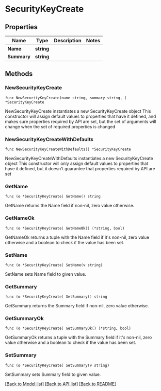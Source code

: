 # SecurityKeyCreate

## Properties

Name | Type | Description | Notes
------------ | ------------- | ------------- | -------------
**Name** | **string** |  | 
**Summary** | **string** |  | 

## Methods

### NewSecurityKeyCreate

`func NewSecurityKeyCreate(name string, summary string, ) *SecurityKeyCreate`

NewSecurityKeyCreate instantiates a new SecurityKeyCreate object
This constructor will assign default values to properties that have it defined,
and makes sure properties required by API are set, but the set of arguments
will change when the set of required properties is changed

### NewSecurityKeyCreateWithDefaults

`func NewSecurityKeyCreateWithDefaults() *SecurityKeyCreate`

NewSecurityKeyCreateWithDefaults instantiates a new SecurityKeyCreate object
This constructor will only assign default values to properties that have it defined,
but it doesn't guarantee that properties required by API are set

### GetName

`func (o *SecurityKeyCreate) GetName() string`

GetName returns the Name field if non-nil, zero value otherwise.

### GetNameOk

`func (o *SecurityKeyCreate) GetNameOk() (*string, bool)`

GetNameOk returns a tuple with the Name field if it's non-nil, zero value otherwise
and a boolean to check if the value has been set.

### SetName

`func (o *SecurityKeyCreate) SetName(v string)`

SetName sets Name field to given value.


### GetSummary

`func (o *SecurityKeyCreate) GetSummary() string`

GetSummary returns the Summary field if non-nil, zero value otherwise.

### GetSummaryOk

`func (o *SecurityKeyCreate) GetSummaryOk() (*string, bool)`

GetSummaryOk returns a tuple with the Summary field if it's non-nil, zero value otherwise
and a boolean to check if the value has been set.

### SetSummary

`func (o *SecurityKeyCreate) SetSummary(v string)`

SetSummary sets Summary field to given value.



[[Back to Model list]](../README.md#documentation-for-models) [[Back to API list]](../README.md#documentation-for-api-endpoints) [[Back to README]](../README.md)


